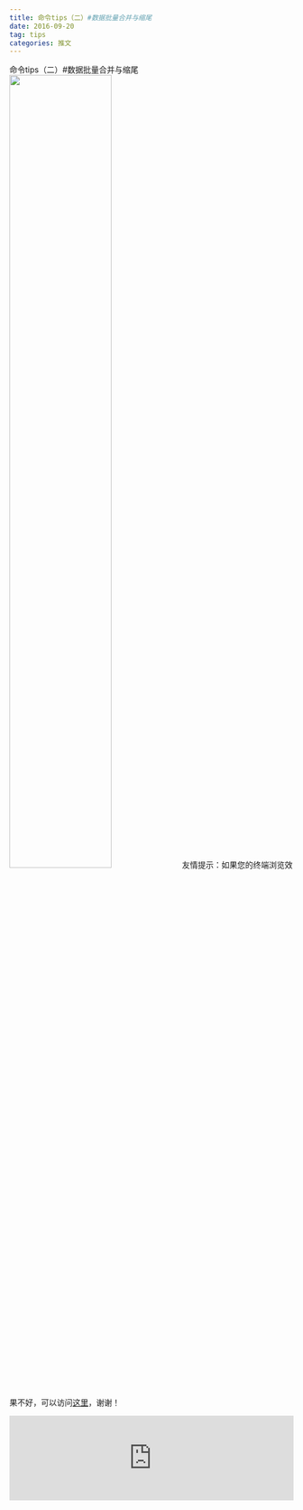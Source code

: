 ```yaml
---
title: 命令tips（二）#数据批量合并与缩尾
date: 2016-09-20
tag: tips
categories: 推文
---
```

命令tips（二）#数据批量合并与缩尾
<img src="http://mmbiz.qpic.cn/mmbiz_jpg/ACviaWTBFxhYX6VicFanLzia1Q0k4gict3ZtNM0bD9jjxnxluqVxBhgDiaNW9ibPrhXibBVjZmdicudXicrcWO3qmLrCN5Q/0?wx_fmt.jpeg" style="width: 60%; height: auto;"/><!--more-->
友情提示：如果您的终端浏览效果不好，可以访问[这里](https://stata-club.github.io/stata_article/2016-09-20.html)，谢谢！
<iframe src="https://stata-club.github.io/stata_article/2016-09-20.html" id="iframepage" frameborder="0" scrolling="no" marginheight="0" marginwidth="0" width="100%" onLoad="iFrameHeight()"></iframe>
<script type="text/javascript" language="javascript">
function iFrameHeight() {
var ifm= document.getElementById("iframepage");
var subWeb = document.frames ? document.frames["iframepage"].document : ifm.contentDocument;   
if(ifm != null && subWeb != null) {
 ifm.height = subWeb.body.scrollHeight;
} 
} 
</script> 